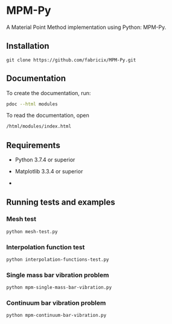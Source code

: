 # MPM-Py

A Material Point Method implementation using Python: MPM-Py.

## Installation

```git
git clone https://github.com/fabricix/MPM-Py.git
```

## Documentation

To create the documentation, run:

```bash
pdoc --html modules
```

To read the documentation, open

```bash
/html/modules/index.html
```

## Requirements

* Python 3.7.4 or superior

* Matplotlib 3.3.4 or superior

* 

## Running tests and examples

### Mesh test

```bash
python mesh-test.py
```

### Interpolation function test

```bash
python interpolation-functions-test.py
```

### Single mass bar vibration problem

```bash
python mpm-single-mass-bar-vibration.py
```

### Continuum bar vibration problem

```bash
python mpm-continuum-bar-vibration.py
```
